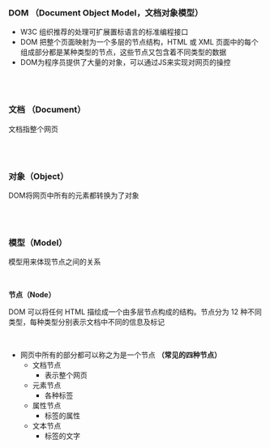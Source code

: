### DOM （Document Object Model，文档对象模型）

- W3C 组织推荐的处理可扩展置标语言的标准编程接口
- DOM 把整个页面映射为一个多层的节点结构，HTML 或 XML 页面中的每个组成部分都是某种类型的节点，这些节点又包含着不同类型的数据
- DOM为程序员提供了大量的对象，可以通过JS来实现对网页的操控

<br>

<br>

### 文档 （Document）

文档指整个网页


<br>

<br>

### 对象（Object）

DOM将网页中所有的元素都转换为了对象

<br>

<br>

### 模型（Model）

模型用来体现节点之间的关系

<br>

**节点（Node）**

DOM 可以将任何 HTML 描绘成一个由多层节点构成的结构。节点分为 12 种不同类型，每种类型分别表示文档中不同的信息及标记

<br>

- 网页中所有的部分都可以称之为是一个节点 **（常见的四种节点）**
    - 文档节点
        - 表示整个网页
    - 元素节点
        - 各种标签
    - 属性节点
        - 标签的属性
    - 文本节点
        - 标签的文字



